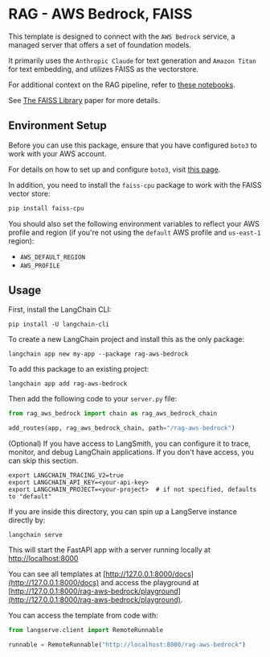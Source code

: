 # RAG - AWS Bedrock, FAISS

This template is designed to connect with the `AWS Bedrock` service, a managed server that offers a set of foundation models.

It primarily uses the `Anthropic Claude` for text generation and `Amazon Titan` for text embedding, and utilizes FAISS as the vectorstore.

For additional context on the RAG pipeline, refer to [these notebooks](https://github.com/aws-samples/amazon-bedrock-workshop/tree/main/02_KnowledgeBases_and_RAG).

See [The FAISS Library](https://arxiv.org/pdf/2401.08281) paper for more details.

## Environment Setup

Before you can use this package, ensure that you have configured `boto3` to work with your AWS account. 

For details on how to set up and configure `boto3`, visit [this page](https://boto3.amazonaws.com/v1/documentation/api/latest/guide/quickstart.html#configuration).

In addition, you need to install the `faiss-cpu` package to work with the FAISS vector store:

```bash
pip install faiss-cpu
```

You should also set the following environment variables to reflect your AWS profile and region (if you're not using the `default` AWS profile and `us-east-1` region):

* `AWS_DEFAULT_REGION`
* `AWS_PROFILE`

## Usage

First, install the LangChain CLI:

```shell
pip install -U langchain-cli
```

To create a new LangChain project and install this as the only package:

```shell
langchain app new my-app --package rag-aws-bedrock
```

To add this package to an existing project:

```shell
langchain app add rag-aws-bedrock
```

Then add the following code to your `server.py` file:
```python
from rag_aws_bedrock import chain as rag_aws_bedrock_chain

add_routes(app, rag_aws_bedrock_chain, path="/rag-aws-bedrock")
```

(Optional) If you have access to LangSmith, you can configure it to trace, monitor, and debug LangChain applications. If you don't have access, you can skip this section.

```shell
export LANGCHAIN_TRACING_V2=true
export LANGCHAIN_API_KEY=<your-api-key>
export LANGCHAIN_PROJECT=<your-project>  # if not specified, defaults to "default"
```

If you are inside this directory, you can spin up a LangServe instance directly by:

```shell
langchain serve
```

This will start the FastAPI app with a server running locally at [http://localhost:8000](http://localhost:8000)

You can see all templates at [http://127.0.0.1:8000/docs](http://127.0.0.1:8000/docs) and access the playground at [http://127.0.0.1:8000/rag-aws-bedrock/playground](http://127.0.0.1:8000/rag-aws-bedrock/playground).  

You can access the template from code with:

```python
from langserve.client import RemoteRunnable

runnable = RemoteRunnable("http://localhost:8000/rag-aws-bedrock")
```